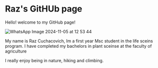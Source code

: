 # Raz's GitHUb page

Hello! welcome to my GitHub page!


![WhatsApp Image 2024-11-05 at 12 53 44](https://github.com/user-attachments/assets/0f0c5061-3f77-401a-84a5-4cb17507a842)

My name is Raz Cuchacovich, Im a first year Msc student in the life sceins program. I have completed my bachelors in plant sceinse at the faculty of agriculture 

I really enjoy being in nature, hiking and climbing.






